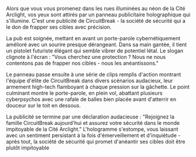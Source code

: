 Alors que vous vous promenez dans les rues illuminées au néon de la Cité Arclight, vos yeux sont attirés par un panneau publicitaire holographique qui s'illumine. C'est une publicité de CircuitBreak - la société de sécurité qui a le don de frapper ses cibles avec précision.

La pub est soignée, mettant en avant un porte-parole cybernétiquement amélioré avec un sourire presque dérangeant. Dans sa main gantée, il tient un pistolet futuriste élégant qui semble vibrer de potentiel létal. Le slogan clignote à l'écran : "Vous cherchez une protection ? Nous ne nous contentons pas de frapper nos cibles - nous les anéantissons."

Le panneau passe ensuite à une série de clips remplis d'action montrant l'équipe d'élite de CircuitBreak dans divers scénarios audacieux, leur armement high-tech flamboyant à chaque pression sur la gâchette. Le point culminant montre le porte-parole, en plein vol, abattant plusieurs cyberpsychos avec une rafale de balles bien placée avant d'atterrir en douceur sur le toit en dessous.

La publicité se termine par une déclaration audacieuse : "Rejoignez la famille CircuitBreak aujourd'hui et assurez votre sécurité dans le monde impitoyable de la Cité Arclight." L'hologramme s'estompe, vous laissant avec un sentiment persistant à la fois d'émerveillement et d'inquiétude - après tout, la société de sécurité qui promet d'anéantir ses cibles doit être plutôt impitoyable
